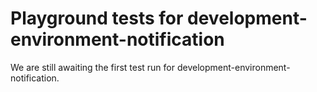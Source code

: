 # Playground tests for development-environment-notification
We are still awaiting the first test run for development-environment-notification.
